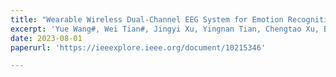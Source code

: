 ```yaml
---
title: "Wearable Wireless Dual-Channel EEG System for Emotion Recognition Based on Machine Learning"
excerpt: 'Yue Wang#, Wei Tian#, Jingyi Xu, Yingnan Tian, Chengtao Xu, Biao Ma, Qing Hao, Chao Zhao* and Hong Liu.**IEEE Sens. J.** 2023, doi: 10.1109/JSEN.2023.3303441. '
date: 2023-08-01
paperurl: 'https://ieeexplore.ieee.org/document/10215346'

---
```


